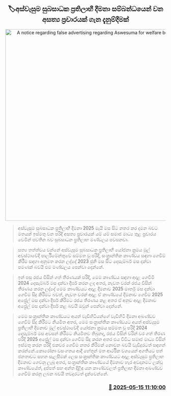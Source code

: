 <p align='center'><b><h2 align='center' title='A notice regarding false advertising regarding Aswesuma for welfare beneficiaries'>🏷අස්වැසුම සුබසාධක ප්‍රතිලාභී දීමනා සම්බන්ධයෙන් වන අසත්‍ය ප්‍රචාරයක් ගැන දැනුම්දීමක්</h2></b></p>
<p align='center'><img src='https://helakuru.sgp1.cdn.digitaloceanspaces.com/esana/images/lib/aswesuma-aswasuma-welfare.jpg' width='600' alt='A notice regarding false advertising regarding Aswesuma for welfare beneficiaries'></p>

> අස්වැසුම සුබසාධක ප්‍රතිලාභී දීමනා 2025 මැයි මස සිට නතර කර දමන බවට මතයක් ඉස්මතු වන පරිදි අසත්‍ය ප්‍රචාරයක් යම් යම් සමාජ මාධ්‍ය තුළ ප්‍රචාරය වෙමින් පවතින බව සුබසාධන ප්‍රතිලාභ මණ්ඩලය පවසනවා.

> සත්‍ය තත්ත්වය වන්නේ අස්වැසුම සුබසාධක ප්‍රතිලාභී යෝජනා ක්‍රමය මුල් අවස්ථාවේදී පාර්ලිමේන්තුවේ සම්මත වූ පරිදි, සංක්‍රාන්තික කාණ්ඩය සඳහා ගෙවීම් කිරීම සඳහා අනුමත කරන ලද්දේ 2023 ජුනි මස සිට දෙසැම්බර් මස දක්වා පමණක් බවයි එම මණ්ඩලය පෙන්වා දෙන්නේ.

> ඉන් පසු රජය විසින් ගත් තීරණයක් පරිදි, මෙම කාණ්ඩය සඳහා අදාළ ගෙවීමි 2024 දෙසැම්බර් මස දක්වා දීර්ඝ කරන ලද අතර, නැවත වරක් රජය විසින් තීරණය කරන ලද්දේ මෙම කාණ්ඩයට අදාළ දීමනාව 2025 මාර්තු මස දක්වා ගෙවීම සිදු කිරීමට බවත්, නැවත වරක් අදාළ ඒ කාණ්ඩයේ දීමනාව ගෙවීම 2025 අප්‍රේල් මස දක්වා දීර්ඝ කිරිමට රජය තීරණය කළ අතර ඒ අනුව අදාළ දීමනාව අප්‍රේල් මස දක්වා දීර්ඝ කළ බවයි ඔවුන් පෙන්වා දෙන්නේ.

> මෙම සංක්‍රාන්තික කාණ්ඩයට අයත් වැඩිහිටියන්ගේ වැඩිහිටි දීමනා අඛණ්ඩව ගෙවීම් සිදු කිරීමට නියමිත අතර, මෙම සංක්‍රාන්තික කාණ්ඩයට අයත් අස්වැසුම ප්‍රතිලාභී දීමනාව මුල් අවස්ථාවේදී යෝජනා ක්‍රමය සම්මත වූ පරිදි 2024 දෙසැම්බර් මස අවසන් කිරීමට නියමිතව තිබුනද, රජය විසින් වරින් වර ගත් තීරණ පරිදි 2025 අප්‍රේල් මස දක්වා ගෙවීම් සිදු කරන අතර එය විවිධ සමාජ මාධ්‍ය විසින් ඉස්මතු කරන පරිදි එකවර ගෙවීම නතර කිරිමක් නොවන බවයි වැඩිදුරටත් සඳහන් කරන්නේ.කොරෝනා වසංගතය ආදී හේතූන් මත ආර්ථික වශයෙන් අගතියට පත් ජනතාවට සහන සැලසීමක් ලෙස සංක්‍රාන්තික කාණ්ඩයට අදාළ අස්වැසුම ප්‍රතිලාභ දීමනාව ගෙවනු ලැබූ අතර, සංක්‍රාන්තික කාණ්ඩයේ දීමනාව හැර අවදානමට ලක්වූ කාණ්ඩයේත්, දුප්පත් සහ අන්ත දිළිඳු යන කාණ්ඩවලත් ප්‍රතිලාභ දීමනා අඛණ්ඩව ගෙවීම් කරනු ලබන බවයි තවදුරටත් දැක්වෙන්නේ.



<h3 align='right'><a href='https://www.helakuru.lk/esana/p/110090/'>📅 2025-05-15 11:10:00</a></h3>
